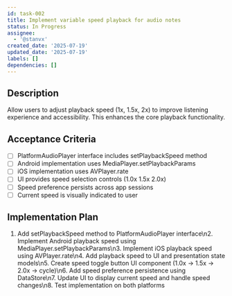 ```yaml
---
id: task-002
title: Implement variable speed playback for audio notes
status: In Progress
assignee:
  - '@stanvx'
created_date: '2025-07-19'
updated_date: '2025-07-19'
labels: []
dependencies: []
---
```


## Description

Allow users to adjust playback speed (1x, 1.5x, 2x) to improve listening experience and accessibility. This enhances the core playback functionality.

## Acceptance Criteria

- [ ] PlatformAudioPlayer interface includes setPlaybackSpeed method
- [ ] Android implementation uses MediaPlayer.setPlaybackParams
- [ ] iOS implementation uses AVPlayer.rate
- [ ] UI provides speed selection controls (1.0x 1.5x 2.0x)
- [ ] Speed preference persists across app sessions
- [ ] Current speed is visually indicated to user

## Implementation Plan

1. Add setPlaybackSpeed method to PlatformAudioPlayer interface\n2. Implement Android playback speed using MediaPlayer.setPlaybackParams\n3. Implement iOS playback speed using AVPlayer.rate\n4. Add playback speed to UI and presentation state models\n5. Create speed toggle button UI component (1.0x → 1.5x → 2.0x → cycle)\n6. Add speed preference persistence using DataStore\n7. Update UI to display current speed and handle speed changes\n8. Test implementation on both platforms
